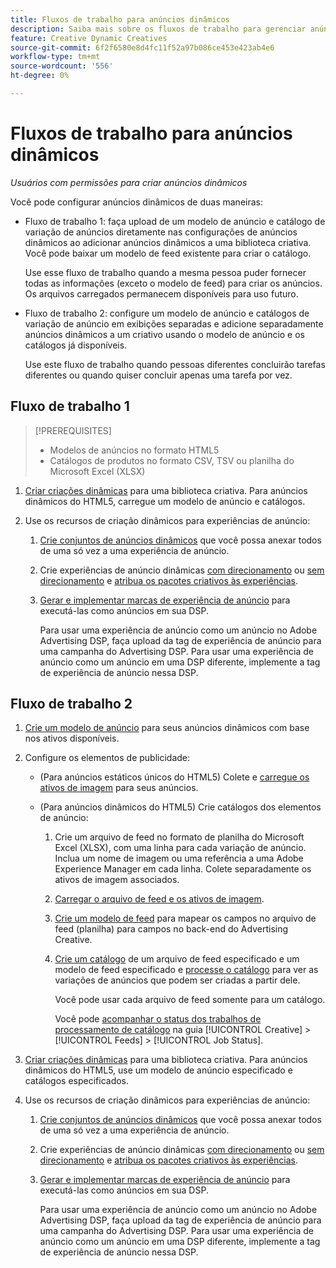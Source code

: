 ```yaml
---
title: Fluxos de trabalho para anúncios dinâmicos
description: Saiba mais sobre os fluxos de trabalho para gerenciar anúncios dinâmicos.
feature: Creative Dynamic Creatives
source-git-commit: 6f2f6580e8d4fc11f52a97b086ce453e423ab4e6
workflow-type: tm+mt
source-wordcount: '556'
ht-degree: 0%

---
```


# Fluxos de trabalho para anúncios dinâmicos

*Usuários com permissões para criar anúncios dinâmicos*

Você pode configurar anúncios dinâmicos de duas maneiras:

* Fluxo de trabalho 1: faça upload de um modelo de anúncio e catálogo de variação de anúncios diretamente nas configurações de anúncios dinâmicos ao adicionar anúncios dinâmicos a uma biblioteca criativa. Você pode baixar um modelo de feed existente para criar o catálogo.

  Use esse fluxo de trabalho quando a mesma pessoa puder fornecer todas as informações (exceto o modelo de feed) para criar os anúncios. Os arquivos carregados permanecem disponíveis para uso futuro.

* Fluxo de trabalho 2: configure um modelo de anúncio e catálogos de variação de anúncio em exibições separadas e adicione separadamente anúncios dinâmicos a um criativo usando o modelo de anúncio e os catálogos já disponíveis.

  Use este fluxo de trabalho quando pessoas diferentes concluirão tarefas diferentes ou quando quiser concluir apenas uma tarefa por vez.

## Fluxo de trabalho 1

>[!PREREQUISITES]
>
>* Modelos de anúncios no formato HTML5
>* Catálogos de produtos no formato CSV, TSV ou planilha do Microsoft Excel (XLSX)

1. [Criar criações dinâmicas](/help/creative/creative-libraries/creative-add-dynamic.md) para uma biblioteca criativa. Para anúncios dinâmicos do HTML5, carregue um modelo de anúncio e catálogos.

1. Use os recursos de criação dinâmicos para experiências de anúncio:

   1. [Crie conjuntos de anúncios dinâmicos](/help/creative/creative-libraries/bundle-manage.md) que você possa anexar todos de uma só vez a uma experiência de anúncio.

   1. Crie experiências de anúncio dinâmicas [com direcionamento](/help/creative/experiences/experience-create-targeting.md) ou [sem direcionamento](/help/creative/experiences/experience-create-no-targeting.md) e [atribua os pacotes criativos às experiências](/help/creative/experiences/experience-assign-creative-bundles.md).

   1. [Gerar e implementar marcas de experiência de anúncio](/help/creative/experiences/experience-tag-export.md) para executá-las como anúncios em sua DSP.

      Para usar uma experiência de anúncio como um anúncio no Adobe Advertising DSP, faça upload da tag de experiência de anúncio para uma campanha do Advertising DSP. Para usar uma experiência de anúncio como um anúncio em uma DSP diferente, implemente a tag de experiência de anúncio nessa DSP.

## Fluxo de trabalho 2

1. [Crie um modelo de anúncio](/help/creative/ad-templates/ad-template-manage.md) para seus anúncios dinâmicos com base nos ativos disponíveis.

1. Configure os elementos de publicidade:

   * (Para anúncios estáticos únicos do HTML5) Colete e [carregue os ativos de imagem](/help/creative/feeds/asset-manage.md) para seus anúncios.

   * (Para anúncios dinâmicos do HTML5) Crie catálogos dos elementos de anúncio:

      1. Crie um arquivo de feed no formato de planilha do Microsoft Excel (XLSX), com uma linha para cada variação de anúncio. Inclua um nome de imagem ou uma referência a uma Adobe Experience Manager em cada linha. Colete separadamente os ativos de imagem associados.

      1. [Carregar o arquivo de feed e os ativos de imagem](/help/creative/feeds/asset-manage.md).

      1. [Crie um modelo de feed](/help/creative/feeds/feed-template-manage.md) para mapear os campos no arquivo de feed (planilha) para campos no back-end do Advertising Creative.

      1. [Crie um catálogo](/help/creative/feeds/catalog-manage.md#feed-catalog-create) de um arquivo de feed especificado e um modelo de feed especificado e [processe o catálogo](/help/creative/feeds/catalog-manage.md#feed-catalog-process) para ver as variações de anúncios que podem ser criadas a partir dele.

         Você pode usar cada arquivo de feed somente para um catálogo.

         Você pode [acompanhar o status dos trabalhos de processamento de catálogo](/help/creative/feeds/job-status-track.md) na guia [!UICONTROL Creative] > [!UICONTROL Feeds] > [!UICONTROL Job Status].

1. [Criar criações dinâmicas](/help/creative/creative-libraries/creative-add-dynamic.md) para uma biblioteca criativa. Para anúncios dinâmicos do HTML5, use um modelo de anúncio especificado e catálogos especificados.

1. Use os recursos de criação dinâmicos para experiências de anúncio:

   1. [Crie conjuntos de anúncios dinâmicos](/help/creative/creative-libraries/bundle-manage.md) que você possa anexar todos de uma só vez a uma experiência de anúncio.

   1. Crie experiências de anúncio dinâmicas [com direcionamento](/help/creative/experiences/experience-create-targeting.md) ou [sem direcionamento](/help/creative/experiences/experience-create-no-targeting.md) e [atribua os pacotes criativos às experiências](/help/creative/experiences/experience-assign-creative-bundles.md).

   1. [Gerar e implementar marcas de experiência de anúncio](/help/creative/experiences/experience-tag-export.md) para executá-las como anúncios em sua DSP.

      Para usar uma experiência de anúncio como um anúncio no Adobe Advertising DSP, faça upload da tag de experiência de anúncio para uma campanha do Advertising DSP. Para usar uma experiência de anúncio como um anúncio em uma DSP diferente, implemente a tag de experiência de anúncio nessa DSP.
